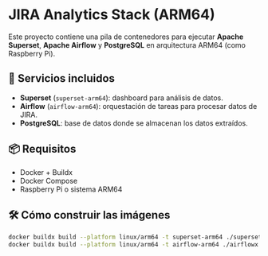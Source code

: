 # JIRA Analytics Stack (ARM64)

Este proyecto contiene una pila de contenedores para ejecutar **Apache Superset**, **Apache Airflow** y **PostgreSQL** en arquitectura ARM64 (como Raspberry Pi).

## 🚀 Servicios incluidos

- **Superset** (`superset-arm64`): dashboard para análisis de datos.
- **Airflow** (`airflow-arm64`): orquestación de tareas para procesar datos de JIRA.
- **PostgreSQL**: base de datos donde se almacenan los datos extraídos.

## 📦 Requisitos

- Docker + Buildx
- Docker Compose
- Raspberry Pi o sistema ARM64

## 🛠️ Cómo construir las imágenes

```bash
docker buildx build --platform linux/arm64 -t superset-arm64 ./superset
docker buildx build --platform linux/arm64 -t airflow-arm64 ./airflowx
